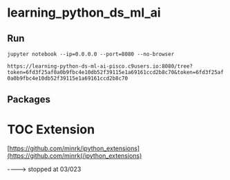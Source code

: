 # learning_python_ds_ml_ai

## Run

`jupyter notebook --ip=0.0.0.0 --port=8080 --no-browser`

`https://learning-python-ds-ml-ai-pisco.c9users.io:8080/tree?token=6fd3f25af0a0b9fbc4e10db52f39115e1a69161ccd2b8c70&token=6fd3f25af0a0b9fbc4e10db52f39115e1a69161ccd2b8c70`

## Packages

# TOC Extension

[https://github.com/minrk/ipython_extensions](https://github.com/minrk(/ipython_extensions)

----> stopped at 03/023